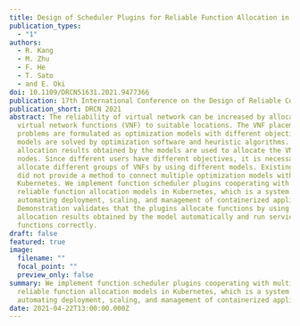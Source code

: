 ```yaml
---
title: Design of Scheduler Plugins for Reliable Function Allocation in Kubernetes
publication_types:
  - "1"
authors:
  - R. Kang
  - M. Zhu
  - F. He
  - T. Sato
  - and E. Oki
doi: 10.1109/DRCN51631.2021.9477366
publication: 17th International Conference on the Design of Reliable Communication Networks
publication_short: DRCN 2021
abstract: The reliability of virtual network can be increased by allocating
  virtual network functions (VNF) to suitable locations. The VNF placement
  problems are formulated as optimization models with different objectives. The
  models are solved by optimization software and heuristic algorithms. The
  allocation results obtained by the models are used to allocate the VNFs to
  nodes. Since different users have different objectives, it is necessary to
  allocate different groups of VNFs by using different models. Existing tools
  did not provide a method to connect multiple optimization models with
  Kubernetes. We implement function scheduler plugins cooperating with multiple
  reliable function allocation models in Kubernetes, which is a system for
  automating deployment, scaling, and management of containerized applications.
  Demonstration validates that the plugins allocate functions by using the
  allocation results obtained by the model automatically and run service
  functions correctly.
draft: false
featured: true
image:
  filename: ""
  focal_point: ""
  preview_only: false
summary: We implement function scheduler plugins cooperating with multiple
  reliable function allocation models in Kubernetes, which is a system for
  automating deployment, scaling, and management of containerized applications.
date: 2021-04-22T13:00:00.000Z
---
```


